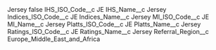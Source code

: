 <?xml version="1.0" encoding="UTF-8"?>
<CustomMetadata xmlns="http://soap.sforce.com/2006/04/metadata" xmlns:xsi="http://www.w3.org/2001/XMLSchema-instance" xmlns:xsd="http://www.w3.org/2001/XMLSchema">
    <label>Jersey</label>
    <protected>false</protected>
    <values>
        <field>IHS_ISO_Code__c</field>
        <value xsi:type="xsd:string">JE</value>
    </values>
    <values>
        <field>IHS_Name__c</field>
        <value xsi:type="xsd:string">Jersey</value>
    </values>
    <values>
        <field>Indices_ISO_Code__c</field>
        <value xsi:type="xsd:string">JE</value>
    </values>
    <values>
        <field>Indices_Name__c</field>
        <value xsi:type="xsd:string">Jersey</value>
    </values>
    <values>
        <field>MI_ISO_Code__c</field>
        <value xsi:type="xsd:string">JE</value>
    </values>
    <values>
        <field>MI_Name__c</field>
        <value xsi:type="xsd:string">Jersey</value>
    </values>
    <values>
        <field>Platts_ISO_Code__c</field>
        <value xsi:type="xsd:string">JE</value>
    </values>
    <values>
        <field>Platts_Name__c</field>
        <value xsi:type="xsd:string">Jersey</value>
    </values>
    <values>
        <field>Ratings_ISO_Code__c</field>
        <value xsi:type="xsd:string">JE</value>
    </values>
    <values>
        <field>Ratings_Name__c</field>
        <value xsi:type="xsd:string">Jersey</value>
    </values>
    <values>
        <field>Referral_Region__c</field>
        <value xsi:type="xsd:string">Europe_Middle_East_and_Africa</value>
    </values>
</CustomMetadata>
